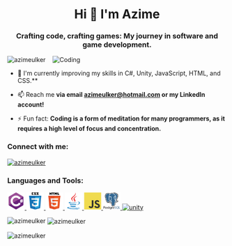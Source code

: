 <h1 align="center">Hi 👋 I'm Azime</h1>
<h3 align="center">Crafting code, crafting games: My journey in software and game development.</h3>
<img align="right" alt="Coding" width="400" src="https://cdn.dribbble.com/users/2704414/screenshots/7466903/selfportrait.gif">

<p align="left"> <img src="https://komarev.com/ghpvc/?username=azimeulker&label=Profile%20views&color=0e75b6&style=flat" alt="azimeulker" /> </p>

- 🌱 I'm currently improving my skills in C#, Unity, JavaScript, HTML, and CSS.**

- 📫 Reach me **via email azimeulker@hotmail.com or my LinkedIn account!**

- ⚡ Fun fact: **Coding is a form of meditation for many programmers, as it requires a high level of focus and concentration.**

<h3 align="left">Connect with me:</h3>
<p align="left">
<a href="https://linkedin.com/in/azimeulker" target="blank"><img align="center" src="https://raw.githubusercontent.com/rahuldkjain/github-profile-readme-generator/master/src/images/icons/Social/linked-in-alt.svg" alt="azimeulker" height="30" width="40" /></a>
</p>

<h3 align="left">Languages and Tools:</h3>
<p align="left"> <a href="https://www.w3schools.com/cs/" target="_blank" rel="noreferrer"> <img src="https://raw.githubusercontent.com/devicons/devicon/master/icons/csharp/csharp-original.svg" alt="csharp" width="40" height="40"/> </a> <a href="https://www.w3schools.com/css/" target="_blank" rel="noreferrer"> <img src="https://raw.githubusercontent.com/devicons/devicon/master/icons/css3/css3-original-wordmark.svg" alt="css3" width="40" height="40"/> </a> <a href="https://www.w3.org/html/" target="_blank" rel="noreferrer"> <img src="https://raw.githubusercontent.com/devicons/devicon/master/icons/html5/html5-original-wordmark.svg" alt="html5" width="40" height="40"/> </a> <a href="https://www.java.com" target="_blank" rel="noreferrer"> <img src="https://raw.githubusercontent.com/devicons/devicon/master/icons/java/java-original.svg" alt="java" width="40" height="40"/> </a> <a href="https://developer.mozilla.org/en-US/docs/Web/JavaScript" target="_blank" rel="noreferrer"> <img src="https://raw.githubusercontent.com/devicons/devicon/master/icons/javascript/javascript-original.svg" alt="javascript" width="40" height="40"/> </a> <a href="https://www.postgresql.org" target="_blank" rel="noreferrer"> <img src="https://raw.githubusercontent.com/devicons/devicon/master/icons/postgresql/postgresql-original-wordmark.svg" alt="postgresql" width="40" height="40"/> </a> <a href="https://unity.com/" target="_blank" rel="noreferrer"> <img src="https://www.vectorlogo.zone/logos/unity3d/unity3d-icon.svg" alt="unity" width="40" height="40"/> </a> </p>

<p><img align="left" src="https://github-readme-stats.vercel.app/api/top-langs?username=azimeulker&show_icons=true&locale=en&layout=compact" alt="azimeulker" /></p>

<p>&nbsp;<img align="center" src="https://github-readme-stats.vercel.app/api?username=azimeulker&show_icons=true&locale=en" alt="azimeulker" /></p>

<p><img align="center" src="https://github-readme-streak-stats.herokuapp.com/?user=azimeulker&" alt="azimeulker" /></p>
